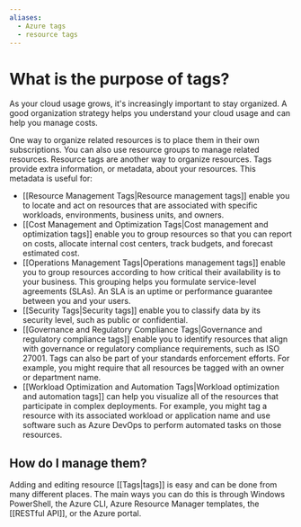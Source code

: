 ```yaml
---
aliases:
  - Azure tags
  - resource tags
---
```

# What is the purpose of tags?
As your cloud usage grows, it's increasingly important to stay organized. A good organization strategy helps you understand your cloud usage and can help you manage costs.

One way to organize related resources is to place them in their own subscriptions. You can also use resource groups to manage related resources. Resource tags are another way to organize resources. Tags provide extra information, or metadata, about your resources. This metadata is useful for:

- [[Resource Management Tags|Resource management tags]] enable you to locate and act on resources that are associated with specific workloads, environments, business units, and owners.
- [[Cost Management and Optimization Tags|Cost management and optimization tags]] enable you to group resources so that you can report on costs, allocate internal cost centers, track budgets, and forecast estimated cost.
- [[Operations Management Tags|Operations management tags]] enable you to group resources according to how critical their availability is to your business. This grouping helps you formulate service-level agreements (SLAs). An SLA is an uptime or performance guarantee between you and your users.
- [[Security Tags|Security tags]] enable you to classify data by its security level, such as public or confidential.
- [[Governance and Regulatory Compliance Tags|Governance and regulatory compliance tags]] enable you to identify resources that align with governance or regulatory compliance requirements, such as ISO 27001. Tags can also be part of your standards enforcement efforts. For example, you might require that all resources be tagged with an owner or department name.
- [[Workload Optimization and Automation Tags|Workload optimization and automation tags]] can help you visualize all of the resources that participate in complex deployments. For example, you might tag a resource with its associated workload or application name and use software such as Azure DevOps to perform automated tasks on those resources.
## How do I manage them?
Adding and editing resource [[Tags|tags]] is easy and can be done from many different places. The main ways you can do this is through Windows PowerShell, the Azure CLI, Azure Resource Manager templates, the [[RESTful API]], or the Azure portal.
